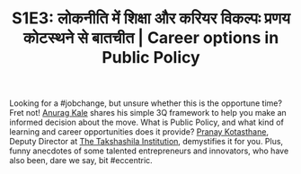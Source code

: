 ﻿---
type: episode
podcasts: [Sopaan]
Season: 1
Episode: 3
Image: "../../images/episode-art/sopaan-s1e3.png"
title: "S1E3: लोकनीति में शिक्षा और करियर विकल्पः प्रणय कोटस्थने से बातचीत  | Career options in Public Policy"
Description: "सोपान के तृतीय अंक मेंः नौकरी बदलने का सही समय क्या है. ये पता लगाने की अपनी पद्धति साझा कर रहे हैं अनुराग काले। तक्षशिला संस्थान के प्रणय कोटस्थने बता रहे हैं Public Policy यानि लोकनीति के क्षेत्र में शिक्षा और करियर विकल्पों के बारे में। और दुनिया रंग रंगीली में, चर्चा कुछ धुनी उद्यमियों और वैज्ञानिकों की दिलचस्प सनक की।"
Date: "2021-08-29"   # Example is "2016-04-25T04:09:45-05:00"
podcast_duration: 00:35:33
video_embed: "https://www.youtube.com/embed/2cI3Grj3exw?si=1-ZVPiB4IxpnmrNX&amp;controls=0"
spotify_embed_url: "https://open.spotify.com/embed/episode/19614LL77d9zYQNqTlj963"
explicit: "no"
tags: [Job Change, Public Policy]
featured: true
guests: [pranayk]

#podcast_file: "###.mp3" # the name of the podcast file, after the media prefix.
#podcast_bytes: "" # the length of the episode in bytes
#guests: [] # The names of your guests, based on the filename without extension.
#sponsors: []
#subtitle: ""
#images: ["img/episode/default-social.jpg"]
#hosts: [] # The names of your hosts, based on the filename without extension.
#aliases: ["/##"]
#youtube: ""
#media_override # if you want to use a specific URL for the audio file
#truncate: ""
#upcoming: true # set to true if you want this to be listed as upcoming, etc, etc
#categories: []
---
#
Looking for a #jobchange, but unsure whether this is the opportune time? Fret not! [Anurag Kale](https://anuragkale.in/) shares his simple 3Q framework to help you make an informed decision about the move. What is Public Policy, and what kind of learning and career opportunities does it provide? [Pranay Kotasthane](https://www.puliyabaazi.in/), Deputy Director at [The Takshashila Institution](https://takshashila.org.in/), demystifies it for you. Plus, funny anecdotes of some talented entrepreneurs and innovators, who have also been, dare we say, bit #eccentric. 